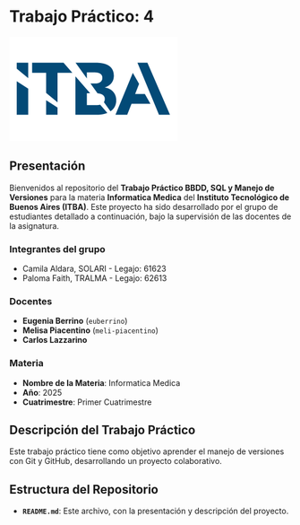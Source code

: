 # Trabajo Práctico: 4

![Logo del ITBA](logoITBA.png)

## Presentación
Bienvenidos al repositorio del **Trabajo Práctico BBDD, SQL y Manejo de Versiones** para la materia **Informatica Medica** del **Instituto Tecnológico de Buenos Aires (ITBA)**. Este proyecto ha sido desarrollado por el grupo de estudiantes detallado a continuación, bajo la supervisión de las docentes de la asignatura.

### Integrantes del grupo
- Camila Aldara, SOLARI - Legajo: 61623
- Paloma Faith, TRALMA - Legajo: 62613

### Docentes
- **Eugenia Berrino** (`euberrino`)
- **Melisa Piacentino** (`meli-piacentino`)
- **Carlos Lazzarino**

### Materia
- **Nombre de la Materia**: Informatica Medica
- **Año**: 2025
- **Cuatrimestre**: Primer Cuatrimestre

## Descripción del Trabajo Práctico
Este trabajo práctico tiene como objetivo aprender el manejo de versiones con Git y GitHub, desarrollando un proyecto colaborativo.

## Estructura del Repositorio
- **`README.md`**: Este archivo, con la presentación y descripción del proyecto.

